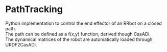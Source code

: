 # PathTracking

Python implementation to control the end effector of an RRbot on a closed path. <br />
The path can be defined as a f(x,y) function, derived though CasADi. <br />
The dynamical matrices of the robot are automatically loaded through URDF2CasADi.
